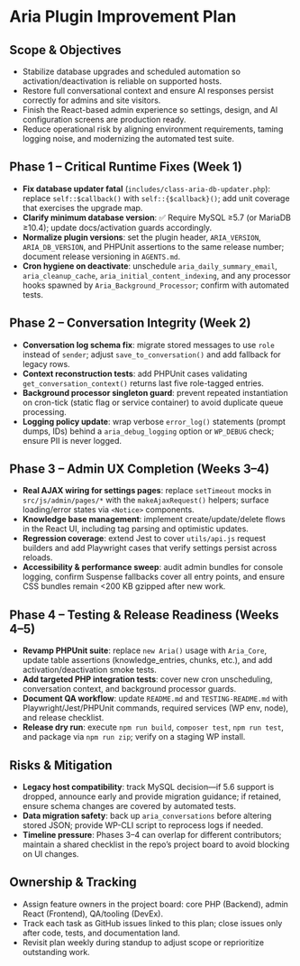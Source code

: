 # Aria Plugin Improvement Plan

## Scope & Objectives
- Stabilize database upgrades and scheduled automation so activation/deactivation is reliable on supported hosts.
- Restore full conversational context and ensure AI responses persist correctly for admins and site visitors.
- Finish the React-based admin experience so settings, design, and AI configuration screens are production ready.
- Reduce operational risk by aligning environment requirements, taming logging noise, and modernizing the automated test suite.

## Phase 1 – Critical Runtime Fixes (Week 1)
- **Fix database updater fatal** (`includes/class-aria-db-updater.php`): replace `self::$callback()` with `self::{$callback}()`; add unit coverage that exercises the upgrade map.
- **Clarify minimum database version**: ✅ Require MySQL ≥5.7 (or MariaDB ≥10.4); update docs/activation guards accordingly.
- **Normalize plugin versions**: set the plugin header, `ARIA_VERSION`, `ARIA_DB_VERSION`, and PHPUnit assertions to the same release number; document release versioning in `AGENTS.md`.
- **Cron hygiene on deactivate**: unschedule `aria_daily_summary_email`, `aria_cleanup_cache`, `aria_initial_content_indexing`, and any processor hooks spawned by `Aria_Background_Processor`; confirm with automated tests.

## Phase 2 – Conversation Integrity (Week 2)
- **Conversation log schema fix**: migrate stored messages to use `role` instead of `sender`; adjust `save_to_conversation()` and add fallback for legacy rows.
- **Context reconstruction tests**: add PHPUnit cases validating `get_conversation_context()` returns last five role-tagged entries.
- **Background processor singleton guard**: prevent repeated instantiation on cron-tick (static flag or service container) to avoid duplicate queue processing.
- **Logging policy update**: wrap verbose `error_log()` statements (prompt dumps, IDs) behind a `aria_debug_logging` option or `WP_DEBUG` check; ensure PII is never logged.

## Phase 3 – Admin UX Completion (Weeks 3–4)
- **Real AJAX wiring for settings pages**: replace `setTimeout` mocks in `src/js/admin/pages/*` with the `makeAjaxRequest()` helpers; surface loading/error states via `<Notice>` components.
- **Knowledge base management**: implement create/update/delete flows in the React UI, including tag parsing and optimistic updates.
- **Regression coverage**: extend Jest to cover `utils/api.js` request builders and add Playwright cases that verify settings persist across reloads.
- **Accessibility & performance sweep**: audit admin bundles for console logging, confirm Suspense fallbacks cover all entry points, and ensure CSS bundles remain <200 KB gzipped after new work.

## Phase 4 – Testing & Release Readiness (Weeks 4–5)
- **Revamp PHPUnit suite**: replace `new Aria()` usage with `Aria_Core`, update table assertions (knowledge_entries, chunks, etc.), and add activation/deactivation smoke tests.
- **Add targeted PHP integration tests**: cover new cron unscheduling, conversation context, and background processor guards.
- **Document QA workflow**: update `README.md` and `TESTING-README.md` with Playwright/Jest/PHPUnit commands, required services (WP env, node), and release checklist.
- **Release dry run**: execute `npm run build`, `composer test`, `npm run test`, and package via `npm run zip`; verify on a staging WP install.

## Risks & Mitigation
- **Legacy host compatibility**: track MySQL decision—if 5.6 support is dropped, announce early and provide migration guidance; if retained, ensure schema changes are covered by automated tests.
- **Data migration safety**: back up `aria_conversations` before altering stored JSON; provide WP-CLI script to reprocess logs if needed.
- **Timeline pressure**: Phases 3–4 can overlap for different contributors; maintain a shared checklist in the repo’s project board to avoid blocking on UI changes.

## Ownership & Tracking
- Assign feature owners in the project board: core PHP (Backend), admin React (Frontend), QA/tooling (DevEx).
- Track each task as GitHub issues linked to this plan; close issues only after code, tests, and documentation land.
- Revisit plan weekly during standup to adjust scope or reprioritize outstanding work.
